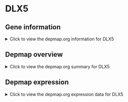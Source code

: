 <h1>DLX5</h1>

<h2>Gene information</h2>
<details>
  <summary>Click to view the depmap.org information for DLX5</summary>
  <iframe src="https://depmap.org/portal/gene/DLX5?tab=about" style="border:none;width:100%;height:800px"></iframe>
</details>

<h2>Depmap overview</h2>
<details>
  <summary>Click to view the depmap.org summary for DLX5</summary>
  <iframe src="https://depmap.org/portal/gene/DLX5?tab=overview" style="border:none;width:100%;height:800px"></iframe>
</details>

<h2>Depmap expression</h2>
<details>
  <summary>Click to view the depmap.org expression data for DLX5</summary>
  <iframe src="https://depmap.org/portal/gene/DLX5?tab=characterization" style="border:none;width:100%;height:800px"></iframe>
</details>


<!--
<h2>Reactome Pathway diagram</h2>
PNAME
-->


